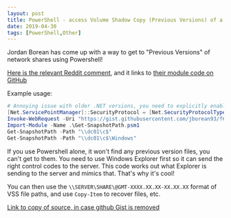 ```yaml
---
layout: post
title: PowerShell - access Volume Shadow Copy (Previous Versions) of a network share
date: 2019-04-30
tags: [PowerShell,Other]
---
```


Jordan Borean has come up with a way to get to 
"Previous Versions" of network shares using Powershell!

[Here is the relevant Reddit comment](https://www.reddit.com/r/PowerShell/comments/b2wenl/using_deviceiocontrol_and_fsctl_srv_enumerate/eiy0j03/),
and it links to [their module code on GitHub](https://gist.github.com/jborean93/f60da33b08f8e1d5e0ef545b0a4698a0)

Example usage:

```powershell
# Annoying issue with older .NET versions, you need to explicitly enable TLS 1.2 for TLS 1.2 only sites
[Net.ServicePointManager]::SecurityProtocol = [Net.SecurityProtocolType]::Tls12
Invoke-WebRequest -Uri "https://gist.githubusercontent.com/jborean93/f60da33b08f8e1d5e0ef545b0a4698a0/raw/7657ad8e24c595db8ad563cc6dbc434c2bbc01f6/Get-SnapshotPath.psm1" -OutFile Get-SnapshotPath.psm1
Import-Module -Name .\Get-SnapshotPath.psm1
Get-SnapshotPath -Path "\\dc01\c$"
Get-SnapshotPath -Path "\\dc01\c$\Windows"
```

If you use Powershell alone,
it won't find any previous version files, you can't get to them. 
You need to use Windows Explorer first so it can send the right control codes to the server.
This code works out what Explorer is sending to the server and mimics that.
That's why it's cool!


You can then use the `\\SERVER\SHARE\@GMT-XXXX.XX.XX-XX.XX.XX` format of VSS file paths,
and use `Copy-Item` to recover files, etc.

[Link to copy of source, in case github Gist is removed](static-files/2019-04-30-Get-SnapshotPath.psm1.txt)


